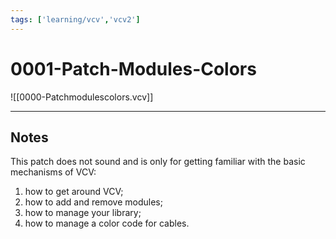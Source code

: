 ```yaml
---
tags: ['learning/vcv','vcv2']  
---
```


# 0001-Patch-Modules-Colors

![[0000-Patchmodulescolors.vcv]]

---

## Notes

This patch does not sound and is only for getting familiar with the basic mechanisms of VCV:

1. how to get around VCV;
2. how to add and remove modules;
3. how to manage your library;
4. how to manage a color code for cables.
